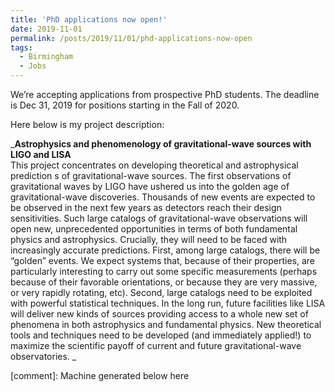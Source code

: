 ```yaml
---
title: 'PhD applications now open!'
date: 2019-11-01
permalink: /posts/2019/11/01/phd-applications-now-open
tags:
  - Birmingham
  - Jobs
---
```


We’re accepting applications from prospective PhD students. The deadline is Dec 31, 2019 for positions starting in the Fall of 2020. 

Here below is my project description:

_**Astrophysics and phenomenology of gravitational-wave sources with LIGO and LISA**  
This project concentrates on developing theoretical and astrophysical prediction s of gravitational-wave sources. The first observations of gravitational waves by LIGO have ushered us into the golden age of gravitational-wave discoveries. Thousands of new events are expected to be observed in the next few years as detectors reach their design sensitivities. Such large catalogs of gravitational-wave observations will open new, unprecedented opportunities in terms of both fundamental physics and astrophysics. Crucially, they will need to be faced with increasingly accurate predictions. First, among large catalogs, there will be “golden” events. We expect systems that, because of their properties, are particularly interesting to carry out some specific measurements (perhaps because of their favorable orientations, or because they are very massive, or very rapidly rotating, etc). Second, large catalogs need to be exploited with powerful statistical techniques. In the long run, future facilities like LISA will deliver new kinds of sources providing access to a whole new set of phenomena in both astrophysics and fundamental physics. New theoretical tools and techniques need to be developed (and immediately applied!) to maximize the scientific payoff of current and future gravitational-wave observatories. _

[comment]: Machine generated below here
